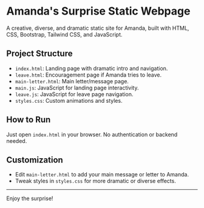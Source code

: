 # Amanda's Surprise Static Webpage

A creative, diverse, and dramatic static site for Amanda, built with HTML, CSS, Bootstrap, Tailwind CSS, and JavaScript.

## Project Structure
- `index.html`: Landing page with dramatic intro and navigation.
- `leave.html`: Encouragement page if Amanda tries to leave.
- `main-letter.html`: Main letter/message page.
- `main.js`: JavaScript for landing page interactivity.
- `leave.js`: JavaScript for leave page navigation.
- `styles.css`: Custom animations and styles.

## How to Run
Just open `index.html` in your browser. No authentication or backend needed.

## Customization
- Edit `main-letter.html` to add your main message or letter to Amanda.
- Tweak styles in `styles.css` for more dramatic or diverse effects.

---
Enjoy the surprise!
